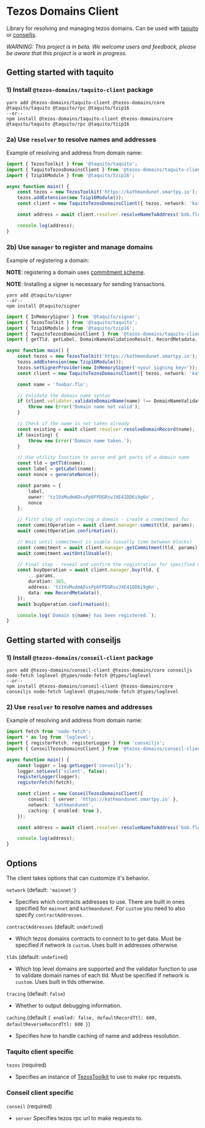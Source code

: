 # Tezos Domains Client

Library for resolving and managing tezos domains. Can be used with [taquito](https://tezostaquito.io/) or [conseiljs](https://cryptonomic.github.io/ConseilJS/#/).

_WARNING: This project is in beta. We welcome users and feedback, please be aware that this project is a work in progress._

## Getting started with taquito

### 1) Install `@tezos-domains/taquito-client` package

```
yarn add @tezos-domains/taquito-client @tezos-domains/core @taquito/taquito @taquito/rpc @taquito/tzip16
--or--
npm install @tezos-domains/taquito-client @tezos-domains/core @taquito/taquito @taquito/rpc @taquito/tzip16
```

### 2a) Use `resolver` to resolve names and addresses

Example of resolving and address from domain name:

```ts
import { TezosToolkit } from '@taquito/taquito';
import { TaquitoTezosDomainsClient } from '@tezos-domains/taquito-client';
import { Tzip16Module } from '@taquito/tzip16';

async function main() {
    const tezos = new TezosToolkit('https://kathmandunet.smartpy.io');
    tezos.addExtension(new Tzip16Module());
    const client = new TaquitoTezosDomainsClient({ tezos, network: 'kathmandunet', caching: { enabled: true } });

    const address = await client.resolver.resolveNameToAddress('bob.flo');

    console.log(address);
}
```

### 2b) Use `manager` to register and manage domains

Example of registering a domain:

**NOTE**: registering a domain uses [commitment scheme](https://en.wikipedia.org/wiki/Commitment_scheme).

**NOTE**: Installing a signer is necessary for sending transactions.

```
yarn add @taquito/signer
--or--
npm install @taquito/signer
```

```ts
import { InMemorySigner } from '@taquito/signer';
import { TezosToolkit } from '@taquito/taquito';
import { Tzip16Module } from '@taquito/tzip16';
import { TaquitoTezosDomainsClient } from '@tezos-domains/taquito-client';
import { getTld, getLabel, DomainNameValidationResult, RecordMetadata, generateNonce } from '@tezos-domains/core';

async function main() {
    const tezos = new TezosToolkit('https://kathmandunet.smartpy.io');
    tezos.addExtension(new Tzip16Module());
    tezos.setSignerProvider(new InMemorySigner('<your signing key>'));
    const client = new TaquitoTezosDomainsClient({ tezos, network: 'kathmandunet' });

    const name = 'foobar.flo';

    // Validate the domain name syntax
    if (client.validator.validateDomainName(name) !== DomainNameValidationResult.VALID) {
        throw new Error('Domain name not valid');
    }

    // Check if the name is not taken already
    const existing = await client.resolver.resolveDomainRecord(name);
    if (existing) {
        throw new Error('Domain name taken.');
    }

    // Use utility function to parse and get parts of a domain name
    const tld = getTld(name);
    const label = getLabel(name);
    const nonce = generateNonce();

    const params = {
        label,
        owner: 'tz1VxMudmADssPp6FPDGRsvJXE41DD6i9g6n',
        nonce
    };

    // First step of registering a domain - create a commitment for
    const commitOperation = await client.manager.commit(tld, params);
    await commitOperation.confirmation();

    // Wait until commitment is usable (usually time between blocks)
    const commitment = await client.manager.getCommitment(tld, params);
    await commitment.waitUntilUsable();

    // Final step - reveal and confirm the registration for specified duration in days
    const buyOperation = await client.manager.buy(tld, {
        ...params,
        duration: 365,
        address: 'tz1VxMudmADssPp6FPDGRsvJXE41DD6i9g6n',
        data: new RecordMetadata(),
    });
    await buyOperation.confirmation();

    console.log(`Domain ${name} has been registered.`);
}
```

## Getting started with conseiljs

### 1) Install `@tezos-domains/conseil-client` package

```
yarn add @tezos-domains/conseil-client @tezos-domains/core conseiljs node-fetch loglevel @types/node-fetch @types/loglevel
--or--
npm install @tezos-domains/conseil-client @tezos-domains/core conseiljs node-fetch loglevel @types/node-fetch @types/loglevel
```

### 2) Use `resolver` to resolve names and addresses

Example of resolving and address from domain name:

```ts
import fetch from 'node-fetch';
import * as log from 'loglevel';
import { registerFetch, registerLogger } from 'conseiljs';
import { ConseilTezosDomainsClient } from '@tezos-domains/conseil-client';

async function main() {
    const logger = log.getLogger('conseiljs');
    logger.setLevel('silent', false);
    registerLogger(logger);
    registerFetch(fetch);

    const client = new ConseilTezosDomainsClient({
        conseil: { server: 'https://kathmandunet.smartpy.io' },
        network: 'kathmandunet',
        caching: { enabled: true },
    });

    const address = await client.resolver.resolveNameToAddress('bob.flo');

    console.log(address);
}
```

## Options

The client takes options that can customize it's behavior.

`network` (default: `'mainnet'`)

-   Specifies which contracts addresses to use. There are built in ones specified for `mainnet` and `kathmandunet`. For `custom` you need to also specify `contractAddresses`.

`contractAddresses` (default: `undefined`)

-   Which tezos domains contracts to connect to to get data. Must be specified if network is `custom`. Uses built in addresses otherwise.

`tlds` (default: `undefined`)

-   Which top level domains are supported and the validator function to use to validate domain names of each tld. Must be specified if network is `custom`. Uses built in tlds otherwise.

`tracing` (default: `false`)

-   Whether to output debugging information.

`caching` (default `{ enabled: false, defaultRecordTtl: 600, defaultReverseRecordTtl: 600 }`)

-   Specifies how to handle caching of name and address resolution.

### Taquito client specific

`tezos` (required)

-   Specifies an instance of [TezosToolkit](https://tezostaquito.io/typedoc/classes/_taquito_taquito.tezostoolkit.html) to use to make rpc requests.

### Conseil client specific

`conseil` (required)

-   `server` Specifies tezos rpc url to make requests to.
